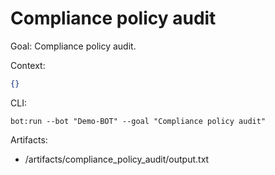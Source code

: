 # Compliance policy audit

Goal: Compliance policy audit.

Context:
```json
{}
```

CLI:
```
bot:run --bot "Demo-BOT" --goal "Compliance policy audit"
```

Artifacts:
- /artifacts/compliance_policy_audit/output.txt
